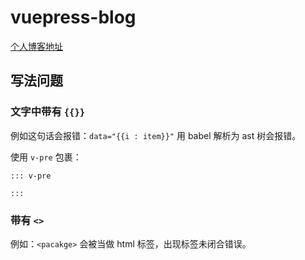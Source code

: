 # vuepress-blog

[个人博客地址](https://blog.sparklinm.cn)

## 写法问题

### 文字中带有 `{{}}`

例如这句话会报错：`data="{{i : item}}"` 用 babel 解析为 ast 树会报错。

使用 `v-pre` 包裹：

```
::: v-pre

:::
```

### 带有 `<>`

例如：`<pacakge>` 会被当做 html 标签，出现标签未闭合错误。
